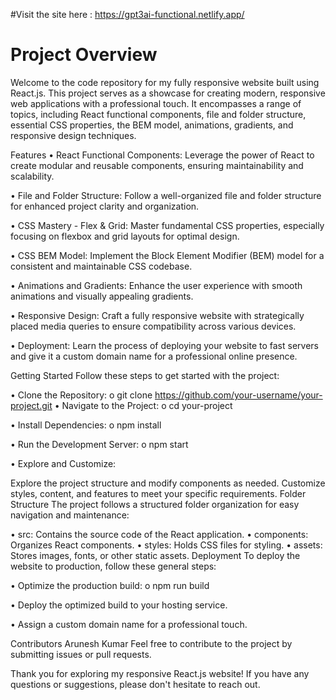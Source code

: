 #Visit the site here : https://gpt3ai-functional.netlify.app/

# Project Overview


Welcome to the code repository for my fully responsive website built using React.js. This project serves as a showcase for creating modern, responsive web applications with a professional touch. It encompasses a range of topics, including React functional components, file and folder structure, essential CSS properties, the BEM model, animations, gradients, and responsive design techniques.

Features
• React Functional Components: Leverage the power of React to create modular and reusable components, ensuring maintainability and scalability.

•	File and Folder Structure: Follow a well-organized file and folder structure for enhanced project clarity and organization.

•	CSS Mastery - Flex & Grid: Master fundamental CSS properties, especially focusing on flexbox and grid layouts for optimal design.

•	CSS BEM Model: Implement the Block Element Modifier (BEM) model for a consistent and maintainable CSS codebase.

•	Animations and Gradients: Enhance the user experience with smooth animations and visually appealing gradients.

•	Responsive Design: Craft a fully responsive website with strategically placed media queries to ensure compatibility across various devices.

•	Deployment: Learn the process of deploying your website to fast servers and give it a custom domain name for a professional online presence.

Getting Started
Follow these steps to get started with the project:

•	Clone the Repository:
  o	git clone https://github.com/your-username/your-project.git
•	Navigate to the Project:
  o	cd your-project

•	Install Dependencies:
  o	npm install

•	Run the Development Server:
  o	npm start

•	Explore and Customize:

Explore the project structure and modify components as needed.
Customize styles, content, and features to meet your specific requirements.
Folder Structure
The project follows a structured folder organization for easy navigation and maintenance:

•	src: Contains the source code of the React application.
•	components: Organizes React components.
•	styles: Holds CSS files for styling.
•	assets: Stores images, fonts, or other static assets.
Deployment
To deploy the website to production, follow these general steps:

•	Optimize the production build:
  o	npm run build

•	Deploy the optimized build to your hosting service.

•	Assign a custom domain name for a professional touch.

Contributors
Arunesh Kumar
Feel free to contribute to the project by submitting issues or pull requests.

Thank you for exploring my responsive React.js website! If you have any questions or suggestions, please don't hesitate to reach out.
